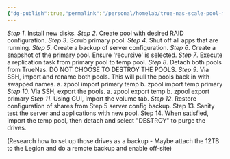 ```yaml
---
{"dg-publish":true,"permalink":"/personal/homelab/true-nas-scale-pool-migration/"}
---
```



*Step 1*. Install new disks. 
*Step 2*. Create pool with desired RAID configuration. 
*Step 3*. Scrub primary pool. 
*Step 4*. Shut off all apps that are running. 
*Step 5*. Create a backup of server configuration. 
*Step 6*. Create a snapshot of the primary pool. Ensure 'recursive' is selected. 
*Step 7*. Execute a replication task from primary pool to temp pool. 
*Step 8*. Detach both pools from TrueNas. DO NOT CHOOSE TO DESTROY THE POOLS. 
*Step 9*. Via SSH, import and rename both pools. This will pull the pools back in with swapped names. 
	a. zpool import primary temp
	b. zpool import temp primary
*Step 10*. Via SSH, export the pools. 
	a. zpool export temp
	b. zpool export primary
*Step 11*. Using GUI, import the volume tab. 
*Step 12*. Restore configuration of shares from Step 5 server config backup. 
Step 13. Sanity test the server and applications with new pool. 
Step 14. When satisfied, import the temp pool, then detach and select "DESTROY" to purge the drives.

(Research how to set up those drives as a backup - Maybe attach the 12TB to the Legion and do a remote backup and enable off-site)